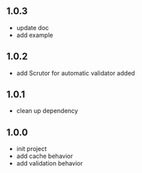 ## 1.0.3
- update doc
- add example
## 1.0.2
- add Scrutor for automatic validator added
## 1.0.1
- clean up dependency
## 1.0.0
- init project
- add cache behavior
- add validation behavior

